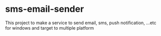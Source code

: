 # sms-email-sender
This project to make a service to send email, sms, push notification, ...etc for windows and target to multiple platform
